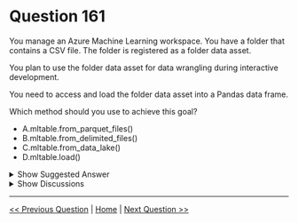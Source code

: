 # Question 161

You manage an Azure Machine Learning workspace. You have a folder that contains a CSV file. The folder is registered as a folder data asset.

You plan to use the folder data asset for data wrangling during interactive development.

You need to access and load the folder data asset into a Pandas data frame.

Which method should you use to achieve this goal?

* A.mltable.from_parquet_files()
* B.mltable.from_delimited_files()
* C.mltable.from_data_lake()
* D.mltable.load()

<details>
  <summary>Show Suggested Answer</summary>

  <strong>B</strong><br>

</details>

<details>
  <summary>Show Discussions</summary>

<blockquote><p><strong>445f1bd</strong> <code>(Sun 22 Jun 2025 04:20)</code> - <em>Upvotes: 1</em></p><p>Is load() guys. Check this ...

   # load mltable from azureml data asset short uri
   from mltable import load
   from azure.ai.ml import MLClient
   from azure.identity import DefaultAzureCredential
   credential = DefaultAzureCredential()
   ml_client = MLClient(credential, &lt;subscription_id&gt;, &lt;resourcegroup-name&gt;, &lt;workspace-name&gt;)
   tbl = load(&#x27;azureml:&lt;data-asset-name&gt;:&lt;version&gt;&#x27;, ml_client=ml_client)


in this link
https://learn.microsoft.com/en-us/python/api/mltable/mltable?view=azure-ml-py#mltable-from-delimited-files</p></blockquote>
<blockquote><p><strong>avinyc</strong> <code>(Fri 03 Jan 2025 23:45)</code> - <em>Upvotes: 1</em></p><p>mltable.from_delimited_files()</p></blockquote>
<blockquote><p><strong>evangelist</strong> <code>(Mon 02 Dec 2024 02:21)</code> - <em>Upvotes: 1</em></p><p>csv=&gt;delimited file</p></blockquote>
<blockquote><p><strong>sai384957324</strong> <code>(Thu 10 Oct 2024 22:00)</code> - <em>Upvotes: 1</em></p><p>B is correct</p></blockquote>
<blockquote><p><strong>401d299</strong> <code>(Sat 28 Sep 2024 10:34)</code> - <em>Upvotes: 1</em></p><p>correct</p></blockquote>
<blockquote><p><strong>3a0b61c</strong> <code>(Wed 18 Sep 2024 05:57)</code> - <em>Upvotes: 1</em></p><p>correct
https://learn.microsoft.com/en-us/python/api/mltable/mltable?view=azure-ml-py#mltable-from-delimited-files</p></blockquote>
<blockquote><p><strong>3a0b61c</strong> <code>(Fri 20 Sep 2024 06:51)</code> - <em>Upvotes: 1</em></p><p>sorry.
B is correct.</p></blockquote>
<blockquote><p><strong>nicorg5</strong> <code>(Thu 12 Sep 2024 08:49)</code> - <em>Upvotes: 1</em></p><p>answer is correct</p></blockquote>

</details>

---

[<< Previous Question](question_160.md) | [Home](/index.md) | [Next Question >>](question_162.md)
